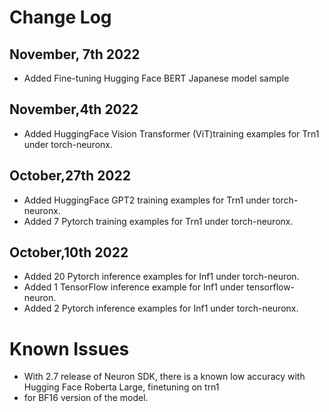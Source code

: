 # Change Log

## November, 7th 2022

* Added Fine-tuning Hugging Face BERT Japanese model sample

## November,4th 2022
* Added HuggingFace Vision Transformer (ViT)training examples for Trn1 under torch-neuronx.

## October,27th 2022
* Added HuggingFace GPT2 training examples for Trn1 under torch-neuronx.
* Added 7 Pytorch training examples for Trn1 under torch-neuronx.

## October,10th 2022

* Added 20 Pytorch inference examples for Inf1 under torch-neuron.
* Added 1 TensorFlow inference example for Inf1 under tensorflow-neuron.
* Added 2 Pytorch inference examples for Inf1 under torch-neuronx.

# Known Issues

* With 2.7 release of Neuron SDK, there is a known low accuracy with Hugging Face Roberta Large, finetuning on trn1
* for BF16 version of the model.

